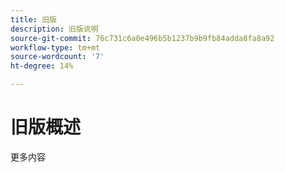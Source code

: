 ```yaml
---
title: 旧版
description: 旧版说明
source-git-commit: 76c731c6a0e496b5b1237b9b9fb84adda8fa8a92
workflow-type: tm+mt
source-wordcount: '7'
ht-degree: 14%

---
```


# 旧版概述


更多内容
